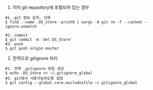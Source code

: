 

1. 이미 git repasitory에 포함되어 있는 경우

```
#1. git 정보 검색, 삭제 
$ find .-name .DS_Store -print0 | xargs -0 git rm -f --cached --ignore-unmatch

#2. commit
$ git commit -m 'del DS_Store'
#3. push
$ git push origin master
```



2. 전역으로 gitignore 처리

```
#1. 전역 .gitignore 파일 생성 
$ echo .DS_Store >> ~/.gitignore_global
#2. git에서 사용가능하도록 설정 
$ git config --global core.excludesfile ~/.gitignore_global
```

